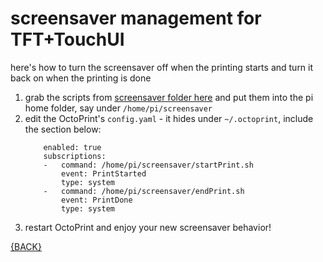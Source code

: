 # screensaver management for TFT+TouchUI
here's how to turn the screensaver off when the printing starts and turn it back on when the printing is done  
  
1. grab the scripts from [screensaver folder here](https://github.com/HexNumbers/OctoPrint/tree/master/screensaver) and put them into the pi home folder, say under `/home/pi/screensaver`
2. edit the OctoPrint's `config.yaml` - it hides under `~/.octoprint`, include the section below:
    ```events:
        enabled: true
        subscriptions:
        -   command: /home/pi/screensaver/startPrint.sh
            event: PrintStarted
            type: system
        -   command: /home/pi/screensaver/endPrint.sh
            event: PrintDone
            type: system
    ```
3. restart OctoPrint and enjoy your new screensaver behavior!
  
  
[{BACK}](https://hexnumbers.github.io/OctoPrint/)

